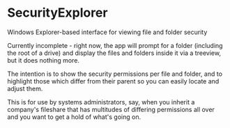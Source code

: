 # SecurityExplorer
Windows Explorer-based interface for viewing file and folder security

Currently incomplete - right now, the app will prompt for a folder (including the root of a drive) and display the files and folders inside it via a treeview, but it does nothing more.

The intention is to show the security permissions per file and folder, and to highlight those which differ from their parent so you can easily locate and adjust them.

This is for use by systems administrators, say, when you inherit a company's fileshare that has multitudes of differing permissions all over and you want to get a hold of what's going on.
